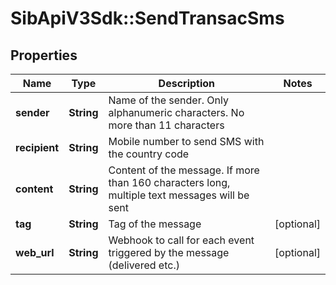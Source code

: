 # SibApiV3Sdk::SendTransacSms

## Properties
Name | Type | Description | Notes
------------ | ------------- | ------------- | -------------
**sender** | **String** | Name of the sender. Only alphanumeric characters. No more than 11 characters | 
**recipient** | **String** | Mobile number to send SMS with the country code | 
**content** | **String** | Content of the message. If more than 160 characters long, multiple text messages will be sent | 
**tag** | **String** | Tag of the message | [optional] 
**web_url** | **String** | Webhook to call for each event triggered by the message (delivered etc.) | [optional] 


